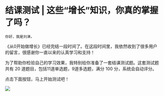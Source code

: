 # 结课测试 | 这些“增长”知识，你真的掌握了吗？

    你好，我是刘津。

《从0开始做增长》已经完结一段时间了。在这段时间里，我依然收到了很多用户的留言，很感谢你一直以来的认真学习和支持！

为了帮助你检验自己的学习效果，我特别给你准备了一套结课测试题。这套测试题共有 20 道题目，包括11道单选题，9道多选题，满分 100 分，系统会自动评分。

点击下面按钮，马上开始测试吧！

[![](https://static001.geekbang.org/resource/image/28/a4/28d1be62669b4f3cc01c36466bf811a4.png?wh=1142*201)](https://time.geekbang.org/quiz/intro?act_id=175&exam_id=410)
    